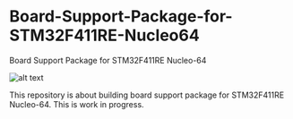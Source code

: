 # Board-Support-Package-for-STM32F411RE-Nucleo64
Board Support Package for STM32F411RE Nucleo-64

![alt text](https://i.imgur.com/PXmMJKk.jpg)

This repository is about building board support package for STM32F411RE Nucleo-64.
This is work in progress.
